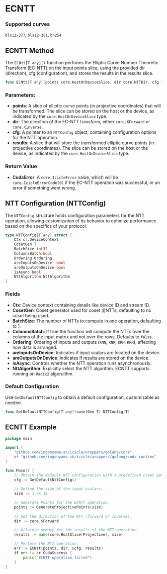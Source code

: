 # ECNTT

### Supported curves

`bls12-377`, `bls12-381`, `bn254`

## ECNTT Method

The `ECNtt[T any]()` function performs the Elliptic Curve Number Theoretic Transform (EC-NTT) on the input points slice, using the provided dir (direction), cfg (configuration), and stores the results in the results slice.

```go
func ECNtt[T any](points core.HostOrDeviceSlice, dir core.NTTDir, cfg *core.NTTConfig[T], results core.HostOrDeviceSlice) core.IcicleError
```

### Parameters:

- **points**: A slice of elliptic curve points (in projective coordinates) that will be transformed. The slice can be stored on the host or the device, as indicated by the `core.HostOrDeviceSlice` type.
- **dir**: The direction of the EC-NTT transform, either `core.KForward` or `core.KInverse`.
- **cfg**: A pointer to an `NTTConfig` object, containing configuration options for the NTT operation.
- **results**: A slice that will store the transformed elliptic curve points (in projective coordinates). The slice can be stored on the host or the device, as indicated by the `core.HostOrDeviceSlice` type.


### Return Value

- **CudaError**: A `core.IcicleError` value, which will be `core.IcicleErrorCode(0)` if the EC-NTT operation was successful, or an error if something went wrong.

## NTT Configuration (NTTConfig)

The `NTTConfig` structure holds configuration parameters for the NTT operation, allowing customization of its behavior to optimize performance based on the specifics of your protocol.

```go
type NTTConfig[T any] struct {
    Ctx cr.DeviceContext
    CosetGen T
    BatchSize int32
    ColumnsBatch bool
    Ordering Ordering
    areInputsOnDevice  bool
    areOutputsOnDevice bool
    IsAsync bool
    NttAlgorithm NttAlgorithm
}
```

### Fields

- **Ctx**: Device context containing details like device ID and stream ID.
- **CosetGen**: Coset generator used for coset (i)NTTs, defaulting to no coset being used.
- **BatchSize**: The number of NTTs to compute in one operation, defaulting to 1.
- **ColumnsBatch**: If true the function will compute the NTTs over the columns of the input matrix and not over the rows. Defaults to `false`.
- **Ordering**: Ordering of inputs and outputs (`KNN`, `KNR`, `KRN`, `KRR`), affecting how data is arranged.
- **areInputsOnDevice**: Indicates if input scalars are located on the device.
- **areOutputsOnDevice**: Indicates if results are stored on the device.
- **IsAsync**: Controls whether the NTT operation runs asynchronously.
- **NttAlgorithm**: Explicitly select the NTT algorithm. ECNTT supports running on `Radix2` algoruithm.

### Default Configuration

Use `GetDefaultNTTConfig` to obtain a default configuration, customizable as needed.

```go
func GetDefaultNTTConfig[T any](cosetGen T) NTTConfig[T]
```

## ECNTT Example

```go
package main

import (
    "github.com/ingonyama-zk/icicle/wrappers/golang/core"
    cr "github.com/ingonyama-zk/icicle/wrappers/golang/cuda_runtime"
)

func Main() {
    // Obtain the default NTT configuration with a predefined coset generator.
    cfg := GetDefaultNttConfig()
    
    // Define the size of the input scalars.
    size := 1 << 18

    // Generate Points for the ECNTT operation.
    points := GenerateProjectivePoints(size)
    
    // Set the direction of the NTT (forward or inverse).
    dir := core.KForward

    // Allocate memory for the results of the NTT operation.
    results := make(core.HostSlice[Projective], size)

    // Perform the NTT operation.
    err := ECNtt(points, dir, &cfg, results)
    if err != cr.CudaSuccess {
        panic("ECNTT operation failed")
    }
}
```